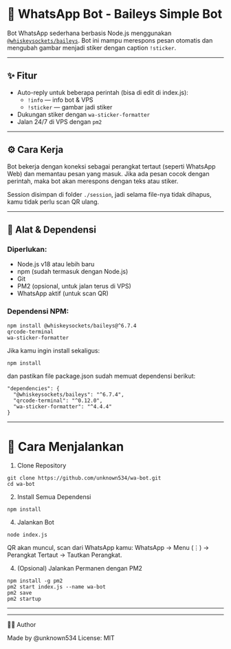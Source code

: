 # 🤖 WhatsApp Bot - Baileys Simple Bot

Bot WhatsApp sederhana berbasis Node.js menggunakan [`@whiskeysockets/baileys`](https://github.com/WhiskeySockets/Baileys). Bot ini mampu merespons pesan otomatis dan mengubah gambar menjadi stiker dengan caption `!sticker`.

---

## ✨ Fitur

- Auto-reply untuk beberapa perintah (bisa di edit di index.js):
  - `!info` — info bot & VPS
  - `!sticker` — gambar jadi stiker
- Dukungan stiker dengan `wa-sticker-formatter`
- Jalan 24/7 di VPS dengan `pm2`

---

## ⚙️ Cara Kerja

Bot bekerja dengan koneksi sebagai perangkat tertaut (seperti WhatsApp Web) dan memantau pesan yang masuk. Jika ada pesan cocok dengan perintah, maka bot akan merespons dengan teks atau stiker.

Session disimpan di folder `./session`, jadi selama file-nya tidak dihapus, kamu tidak perlu scan QR ulang.

---

## 🧰 Alat & Dependensi

### Diperlukan:
- Node.js v18 atau lebih baru
- npm (sudah termasuk dengan Node.js)
- Git
- PM2 (opsional, untuk jalan terus di VPS)
- WhatsApp aktif (untuk scan QR)

### Dependensi NPM:
```
npm install @whiskeysockets/baileys@^6.7.4 
qrcode-terminal 
wa-sticker-formatter
```
Jika kamu ingin install sekaligus:
```bash
npm install
```
dan pastikan file package.json sudah memuat dependensi berikut:
```
"dependencies": {
  "@whiskeysockets/baileys": "^6.7.4",
  "qrcode-terminal": "^0.12.0",
  "wa-sticker-formatter": "^4.4.4"
}

```
---

# 🚀 Cara Menjalankan

1. Clone Repository
```
git clone https://github.com/unknown534/wa-bot.git
cd wa-bot
```
2. Install Semua Dependensi
```   
npm install
```
4. Jalankan Bot
```
node index.js
```
QR akan muncul, scan dari WhatsApp kamu:
WhatsApp → Menu (⋮) → Perangkat Tertaut → Tautkan Perangkat.

4. (Opsional) Jalankan Permanen dengan PM2
```
npm install -g pm2
pm2 start index.js --name wa-bot
pm2 save
pm2 startup

```
---
---

🧑‍💻 Author

Made by @unknown534
License: MIT
